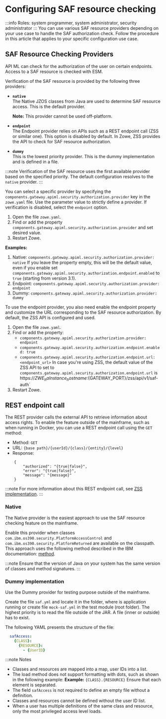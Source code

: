 # Configuring SAF resource checking 

:::info Roles: system programmer, system administrator, security administrator
:::
You can use various SAF resource providers depending on your use case to handle the SAF authorization check. Follow the procedure in this article that applies to your specific configuration use case. 

## SAF Resource Checking Providers 

API ML can check for the authorization of the user on certain endpoints. Access to a SAF resource is checked with ESM.

Verification of the SAF resource is provided by the following three providers:

- **`native`**  
  The Native JZOS classes from Java are used to determine SAF resource access. This is the default provider.

  **Note:** This provider cannot be used off-platform.

- **`endpoint`**  
The Endpoint provider relies on APIs such as a REST endpoint call (ZSS or similar one). This option is disabled by default. In Zowe, ZSS provides the API to check for SAF resource authorization.

- **`dummy`**  
This is the lowest priority provider. This is the dummy implementation and is defined in a file.

:::note
Verification of the SAF resource uses the first available provider based on the specified priority. The default configuration resolves to the `native` provider. 
:::

You can select a specific provider by specifying the `components.gateway.apiml.security.authorization.provider` key in the `zowe.yaml` file. Use the parameter value to
strictly define a provider. If verification is disabled, select the `endpoint` option. 

1. Open the file `zowe.yaml`.
2. Find or add the property `components.gateway.apiml.security.authorization.provider` and set desired value.
3. Restart Zowe.

**Examples:**

1. Native:
    `components.gateway.apiml.security.authorization.provider: native`
    If you leave the property empty, this will be the default value, even if you enable set `components.gateway.apiml.security.authorization.endpoint.enabled` to `true` (starting from version 3.1).
2. Endpoint:
    `components.gateway.apiml.security.authorization.provider: endpoint`
3. Dummy:
    `components.gateway.apiml.security.authorization.provider: dummy`

To use the endpoint provider, you also need enable the endpoint property and customize the URL corresponding to the SAF resource authorization. By default, the ZSS API is configured and used.

1. Open the file `zowe.yaml`.
2. Find or add the property:
   - `components.gateway.apiml.security.authorization.provider: endpoint` 
   - `components.gateway.apiml.security.authorization.endpoint.enabled: true`
   - `components.gateway.apiml.security.authorization.endpoint.url: <endpoint_url>`
   In case you're using ZSS, the default value of the ZSS API to set to `components.gateway.apiml.security.authorization.endpoint.url` is https://${ZWE_haInstance_hostname}:${GATEWAY_PORT}/zss/api/v1/saf-auth`
3. Restart Zowe.

## REST endpoint call

The REST provider calls the external API to retrieve information about access rights. To enable the feature outside of the mainframe, such as when running in Docker, you can use a REST endpoint call using the `GET` method:

- Method: `GET`
- URL: `{base path}/{userId}/{class}/{entity}/{level}`
- Response:
```json5
    {
        "authorized": "{true|false}",
        "error": "{true|false}",
        "message": "{message}"
    }
```
:::note
For more information about this REST endpoint call, see [ZSS implementation](https://github.com/zowe/zss/blob/master/c/authService.c).
:::

### Native

The Native provider is the easiest approach to use the SAF resource checking feature on the mainframe.

Enable this provider when classes `com.ibm.os390.security.PlatformAccessControl` and `com.ibm.os390.security.PlatformReturned`
are available on the classpath. This approach uses the following method described in the IBM documentation: [method](https://www.ibm.com/support/knowledgecenter/SSYKE2_8.0.0/com.ibm.java.zsecurity.api.80.doc/com.ibm.os390.security/com/ibm/os390/security/PlatformAccessControl.html?view=kc#checkPermission-java.lang.String-java.lang.String-java.lang.String-int-).

:::note
Ensure that the version of Java on your system has the same version of classes and method signatures.
:::

### Dummy implementation

Use the Dummy provider for testing purpose outside of the mainframe.

Create the file `saf.yml` and locate it in the folder, where is application running or create file `mock-saf.yml` in the
test module (root folder). The highest priority is to read the file outside of the JAR. A file (inner or outside) has to exist.

The following YAML presents the structure of the file:

```yaml
  safAccess:
    {CLASS}:
      {RESOURCE}:
        - {UserID}
```

:::note Notes
- Classes and resources are mapped into a map, user IDs into a list.
- The load method does not support formatting with dots, such as shown in the following example:
  **Example:** `{CLASS}.{RESOURCE}`
  Ensure that each element is separated.
- The field `safAccess` is not required to define an empty file without a definition.
- Classes and resources cannot be defined without the user ID list.
- When a user has multiple definitions of the same class and resource, only the most privileged access level loads.


